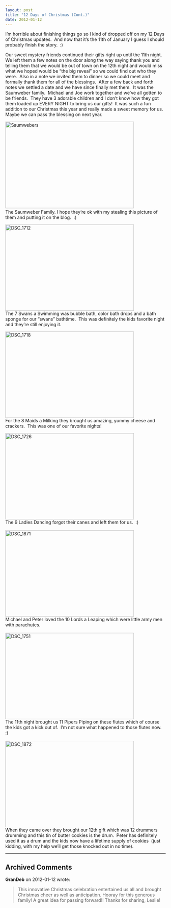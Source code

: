 ```yaml
---
layout: post
title: "12 Days of Christmas (Cont.)"
date: 2012-01-12
---
```


<p>I’m horrible about finishing things go so I kind of dropped off on my 12 Days of Christmas updates.&#160; And now that it’s the 11th of January I guess I should probably finish the story.&#160; :)&#160; </p>  <p>Our sweet mystery friends continued their gifts right up until the 11th night.&#160; We left them a few notes on the door along the way saying thank you and telling them that we would be out of town on the 12th night and would miss what we hoped would be “the big reveal” so we could find out who they were.&#160; Also in a note we invited them to dinner so we could meet and formally thank them for all of the blessings.&#160; After a few back and forth notes we settled a date and we have since finally met them.&#160; It was the Saumweber family.&#160; Michael and Joe work together and we’ve all gotten to be friends.&#160; They have 3 adorable children and I don’t know how they got them loaded up EVERY NIGHT to bring us our gifts!&#160; It was such a fun addition to our Christmas this year and really made a sweet memory for us.&#160; Maybe we can pass the blessing on next year. </p>  <p><a href="http://www.thepaladinos.com/image.axd?picture=Windows-Live-Writer/12-Days-of-Christmas-Cont/560EC5DA/Saumwebers.jpg" target="_blank"><img style="background-image: none; border-bottom: 0px; border-left: 0px; padding-left: 0px; padding-right: 0px; display: inline; border-top: 0px; border-right: 0px; padding-top: 0px" title="Saumwebers" border="0" alt="Saumwebers" src="http://www.thepaladinos.com/image.axd?picture=Windows-Live-Writer/12-Days-of-Christmas-Cont/39452AF8/Saumwebers_thumb.jpg" width="404" height="271" /></a>&#160; <br />The Saumweber Family. I hope they’re ok with my stealing this picture of them and putting it on the blog.&#160; :) </p>  <p><a href="http://www.thepaladinos.com/image.axd?picture=Windows-Live-Writer/12-Days-of-Christmas-Cont/7836AB93/DSC_1712.jpg" target="_blank"><img style="background-image: none; border-bottom: 0px; border-left: 0px; padding-left: 0px; padding-right: 0px; display: inline; border-top: 0px; border-right: 0px; padding-top: 0px" title="DSC_1712" border="0" alt="DSC_1712" src="http://www.thepaladinos.com/image.axd?picture=Windows-Live-Writer/12-Days-of-Christmas-Cont/14F020A9/DSC_1712_thumb.jpg" width="404" height="270" /></a>    <br />The 7 Swans a Swimming was bubble bath, color bath drops and a bath sponge for our “swans” bathtime.&#160; This was definitely the kids favorite night and they’re still enjoying it.</p>  <p><a href="http://www.thepaladinos.com/image.axd?picture=Windows-Live-Writer/12-Days-of-Christmas-Cont/33C69487/DSC_1718.jpg" target="_blank"><img style="background-image: none; border-bottom: 0px; border-left: 0px; padding-left: 0px; padding-right: 0px; display: inline; border-top: 0px; border-right: 0px; padding-top: 0px" title="DSC_1718" border="0" alt="DSC_1718" src="http://www.thepaladinos.com/image.axd?picture=Windows-Live-Writer/12-Days-of-Christmas-Cont/7D94F66A/DSC_1718_thumb.jpg" width="404" height="270" /></a>    <br />For the 8 Maids a Milking they brought us amazing, yummy cheese and crackers.&#160; This was one of our favorite nights!&#160; </p>  <p><a href="http://www.thepaladinos.com/image.axd?picture=Windows-Live-Writer/12-Days-of-Christmas-Cont/759D5408/DSC_1726.jpg" target="_blank"><img style="background-image: none; border-bottom: 0px; border-left: 0px; padding-left: 0px; padding-right: 0px; display: inline; border-top: 0px; border-right: 0px; padding-top: 0px" title="DSC_1726" border="0" alt="DSC_1726" src="http://www.thepaladinos.com/image.axd?picture=Windows-Live-Writer/12-Days-of-Christmas-Cont/04848323/DSC_1726_thumb.jpg" width="404" height="270" /></a>    <br />The 9 Ladies Dancing forgot their canes and left them for us.&#160; :)    <br />    <br /><a href="http://www.thepaladinos.com/image.axd?picture=Windows-Live-Writer/12-Days-of-Christmas-Cont/51B47CAE/DSC_1871.jpg" target="_blank"><img style="background-image: none; border-bottom: 0px; border-left: 0px; margin: 0px; padding-left: 0px; padding-right: 0px; display: inline; border-top: 0px; border-right: 0px; padding-top: 0px" title="DSC_1871" border="0" alt="DSC_1871" src="http://www.thepaladinos.com/image.axd?picture=Windows-Live-Writer/12-Days-of-Christmas-Cont/4F977DE5/DSC_1871_thumb.jpg" width="404" height="270" /></a>    <br />Michael and Peter loved the 10 Lords a Leaping which were little army men with parachutes.&#160; <br />    <br /><a href="http://www.thepaladinos.com/image.axd?picture=Windows-Live-Writer/12-Days-of-Christmas-Cont/480C0E78/DSC_1751.jpg" target="_blank"><img style="background-image: none; border-bottom: 0px; border-left: 0px; padding-left: 0px; padding-right: 0px; display: inline; border-top: 0px; border-right: 0px; padding-top: 0px" title="DSC_1751" border="0" alt="DSC_1751" src="http://www.thepaladinos.com/image.axd?picture=Windows-Live-Writer/12-Days-of-Christmas-Cont/64595098/DSC_1751_thumb.jpg" width="404" height="270" /></a>    <br />The 11th night brought us 11 Pipers Piping on these flutes which of course the kids got a kick out of.&#160; I’m not sure what happened to those flutes now.&#160; :)    <br />    <br /><a href="http://www.thepaladinos.com/image.axd?picture=Windows-Live-Writer/12-Days-of-Christmas-Cont/7C7CBAF3/DSC_1872.jpg" target="_blank"><img style="background-image: none; border-right-width: 0px; padding-left: 0px; padding-right: 0px; display: inline; border-top-width: 0px; border-bottom-width: 0px; border-left-width: 0px; padding-top: 0px" title="DSC_1872" border="0" alt="DSC_1872" src="http://www.thepaladinos.com/image.axd?picture=Windows-Live-Writer/12-Days-of-Christmas-Cont/19363009/DSC_1872_thumb.jpg" width="404" height="270" /></a>    <br />When they came over they brought our 12th gift which was 12 drummers drumming and this tin of butter cookies is the drum.&#160; Peter has definitely used it as a drum and the kids now have a lifetime supply of cookies&#160; (just kidding, with my help we’ll get those knocked out in no time).&#160; </p>


---

## Archived Comments

**GranDeb** on 2012-01-12 wrote:

> This innovative Christmas celebration entertained us all and brought Christmas cheer as well as anticipation.  Hooray for this generous family!  A great idea for passing forward!!  Thanks for sharing, Leslie!
